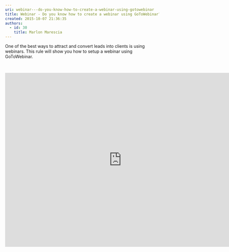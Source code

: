 ```yaml
---
uri: webinar---do-you-know-how-to-create-a-webinar-using-gotowebinar
title: Webinar - Do you know how to create a webinar using GoToWebinar?
created: 2015-10-07 21:36:35
authors:
  - id: 30
    title: Marlon Marescia
---
```





<span class='intro'> ​One of the best ways to attract and convert leads into clients is using webinars. This rule will show you how to setup a webinar using GoToWebinar.<br> </span>

<p>&#160;</p><div class="ms-rtestate-read ms-rte-embedcode ms-rte-embedil ms-rtestate-notify s4-wpActive" unselectable="on">
   <iframe width="760" height="570" src="https&#58;//www.youtube.com/embed/PLyPjRYjNxQ?rel=0" frameborder="0"></iframe>&#160;</div><p>​</p>


